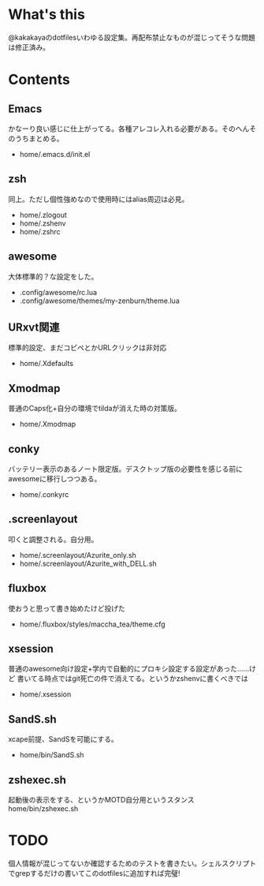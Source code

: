 # What's this
@kakakayaのdotfilesいわゆる設定集。再配布禁止なものが混じってそうな問題は修正済み。

# Contents
## Emacs
かなーり良い感じに仕上がってる。各種アレコレ入れる必要がある。そのへんそのうちまとめる。
* home/.emacs.d/init.el

## zsh
同上。ただし個性強めなので使用時にはalias周辺は必見。
* home/.zlogout
* home/.zshenv
* home/.zshrc


## awesome
大体標準的？な設定をした。
* .config/awesome/rc.lua
* .config/awesome/themes/my-zenburn/theme.lua

## URxvt関連
標準的設定、まだコピペとかURLクリックは非対応
* home/.Xdefaults

## Xmodmap
普通のCaps化+自分の環境でtildaが消えた時の対策版。
* home/.Xmodmap

## conky
バッテリー表示のあるノート限定版。デスクトップ版の必要性を感じる前にawesomeに移行しつつある。
* home/.conkyrc

## .screenlayout
叩くと調整される。自分用。
* home/.screenlayout/Azurite_only.sh
* home/.screenlayout/Azurite_with_DELL.sh

## fluxbox
使おうと思って書き始めたけど投げた
* home/.fluxbox/styles/maccha_tea/theme.cfg

## xsession
普通のawesome向け設定+学内で自動的にプロキシ設定する設定があった……けど
書いてる時点ではgit死亡の件で消えてる。というかzshenvに書くべきでは
* home/.xsession

## SandS.sh
xcape前提、SandSを可能にする。
* home/bin/SandS.sh

## zshexec.sh
起動後の表示をする、というかMOTD自分用というスタンス
home/bin/zshexec.sh

# TODO
個人情報が混じってないか確認するためのテストを書きたい。シェルスクリプトでgrepするだけの書いてこのdotfilesに追加すれば完璧!

